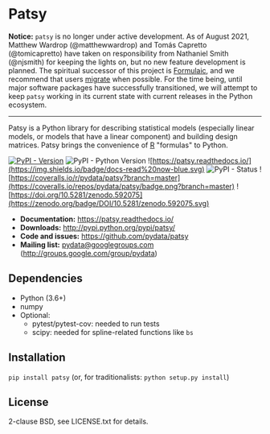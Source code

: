 # Patsy

**Notice:** `patsy` is no longer under active development. As of August 2021,
Matthew Wardrop (@matthewwardrop) and Tomás Capretto (@tomicapretto) have taken
on responsibility from Nathaniel Smith (@njsmith) for keeping the lights on, but
no new feature development is planned. The spiritual successor of this project
is [Formulaic](https://github.com/matthewwardrop/formulaic), and we
recommend that users [migrate](https://matthewwardrop.github.io/formulaic/migration/)
when possible. For the time being, until major software packages have successfully
transitioned, we will attempt to keep `patsy` working in its current state with
current releases in the Python ecosystem.

---

Patsy is a Python library for describing statistical models
(especially linear models, or models that have a linear component) and
building design matrices. Patsy brings the convenience of [R](http://www.r-project.org/) "formulas" to Python.

[![PyPI - Version](https://img.shields.io/pypi/v/patsy.svg)](https://pypi.org/project/spec-classes/)
![PyPI - Python Version](https://img.shields.io/pypi/pyversions/patsy.svg)
![https://patsy.readthedocs.io/](https://img.shields.io/badge/docs-read%20now-blue.svg)
![PyPI - Status](https://img.shields.io/pypi/status/patsy.svg)
![https://coveralls.io/r/pydata/patsy?branch=master](https://coveralls.io/repos/pydata/patsy/badge.png?branch=master)
![https://doi.org/10.5281/zenodo.592075](https://zenodo.org/badge/DOI/10.5281/zenodo.592075.svg)

- **Documentation:** <https://patsy.readthedocs.io/>
- **Downloads:** <http://pypi.python.org/pypi/patsy/>
- **Code and issues:** <https://github.com/pydata/patsy>
- **Mailing list:** <pydata@googlegroups.com> (<http://groups.google.com/group/pydata>)


## Dependencies

  * Python (3.6+)
  * numpy
  * Optional:
    * pytest/pytest-cov: needed to run tests
    * scipy: needed for spline-related functions like ``bs``

## Installation
  ``pip install patsy`` (or, for traditionalists: ``python setup.py install``)

## License

2-clause BSD, see LICENSE.txt for details.
